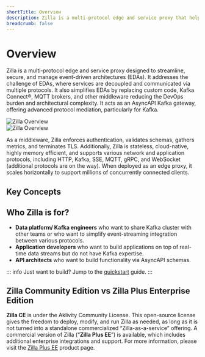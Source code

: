```yaml
---
shortTitle: Overview
description: Zilla is a multi-protocol edge and service proxy that helps streamline, secure, and manage event-driven architectures. This article highlights the core concepts of Zilla and give overall overview of Zilla documentation.
breadcrumb: false
---
```


# Overview

Zilla is a multi-protocol edge and service proxy designed to streamline, secure, and manage event-driven architectures (EDAs). It addresses the challenge of EDAs, where services are decoupled and communicated via multiple protocols. It also simplifies EDAs by replacing custom code, Kafka Connect®, MQTT brokers, and other middleware reducing the DevOps burden and architectural complexity. It acts as an AsyncAPI Kafka gateway, offering advanced protocol mediation, particularly for Kafka.

<div class="dark-only">
  <img src="/assets/zilla-overview-new.gif" data-duration="2000" alt="Zilla Overview" class="freeze-after-play"/>
</div>

<div class="light-only">
  <img src="/assets/zilla-overview-new-light.gif" data-duration="2000" alt="Zilla Overview" class="freeze-after-play"/>
</div>

As a middleware, Zilla enforces authentication, validates schemas, gathers metrics, and terminates TLS. Additionally, Zilla is stateless, cloud-native, highly memory efficient, and supports various network and application protocols, including HTTP, Kafka, SSE, MQTT, gRPC, and WebSocket (additional protocols are on the way). When deployed as an edge proxy, it scales horizontally to support millions of concurrently connected clients.

## Key Concepts

<div class="overview_cards">
  <VPCard
    title="Protocol"
    logo="/assets/icons/protocol.svg"
    link="./concepts/protocol/README.md"
  />

  <VPCard
    title="Proxy"
    logo="/assets/icons/proxy.svg"
    link="./concepts/proxy/http/README.md"
  />

  <VPCard
    title="Data Governance"
    logo="/assets/icons/data governance.svg"
    link="./concepts/data-governance/catalog/README.md"
  />

  <VPCard
    title="Monitoring & Observability"
    logo="/assets/icons/monitoring.svg"
    link="./concepts/monitoring-observability/metrics/README.md"
  />

  <VPCard
    title="Scalability"
    logo="/assets/icons/scalability.svg"
    link="/concepts/scalability/autoscaling.md"
  />

  <VPCard
    title="Security"
    logo="/assets/icons/security.svg"
    link="./concepts/security/kafka/README.md"
  />

  <VPCard
    title="API Specifications"
    logo="/assets/icons/bring your own.svg"
    link="./concepts/api-specifications/asyncapi.md"
  />
</div>

## Who Zilla is for?

- **Data platform/ Kafka engineers** who want to share Kafka cluster with other teams or who want to simplify event-streaming integration between various protocols.
- **Application developers** who want to build applications on top of real-time data streams but do not have Kafka expertise.
- **API architects** who want to build functionality via AsyncAPI schemas.

::: info Just want to build?
Jump to the [quickstart](./getting-started/quickstart/index.md) guide.
:::

## Zilla Community Edition vs Zilla Plus Enterprise Edition

**Zilla CE** is under the Aklivity Community License. This open-source license gives the freedom to deploy, modify, and run Zilla as needed, as long as it is not turned into a standalone commercialized “Zilla-as-a-service” offering. A commercial version of Zilla (“**Zilla Plus EE**”) is available, which includes additional enterprise integrations and support. For more information, please visit the [Zilla Plus EE](https://www.aklivity.io/products/zilla-plus) product page.
